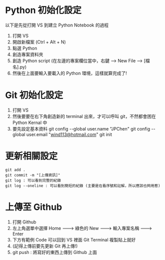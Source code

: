 # Python 初始化設定
以下是先從打開 VS 到建立 Python Notebook 的過程
1. 打開 VS
2. 開啟新檔案 (Ctrl + Alt + N)
3. 點選 Python
4. 創造專案資料夾
5. 創造 Python script (在左邊的專案欄位當中，右鍵 --> New File --> [檔名].py)
6. 然後在上面要輸入要載入的 Python 環境，這樣就算完成了!

# Git 初始化設定
1. 打開 VS
2. 然後要要在右下角創造新的 terminal 出來，才可以呼叫 git，不然都會困在Python Kernal 中
3. 要先設定基本資料
    git config --global user.name "JPChen"
    git config --global user.email "wind113@hotmail.com"
    git init

# 更新相關設定
    git add .
    git commit -m "[上傳資訊]"
    git log : 可以看到完整的紀錄
    git log --oneline : 可以看到簡短的紀錄 (主要是在看序號和註解，所以應該也夠用惹)

# 上傳至 Github 
1. 打開 Github 
2. 左上角選單中選擇 Home ---> 綠色的 New ---> 輸入專案名稱 ---> Enter
3. 下方有範例 Code 可以回到 VS 裡面 Git Terminal 複製貼上就好
4. (記得上傳前要先更新 Git 再上傳!)
5. git push : 將寫好的東西上傳到 Github 上面